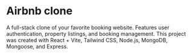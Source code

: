 # Airbnb clone
A full-stack clone of your favorite booking website. Features user authentication, property listings, and booking management. This project was created with React + Vite, Tailwind CSS, Node.js, MongoDB, Mongoose, and Express.
